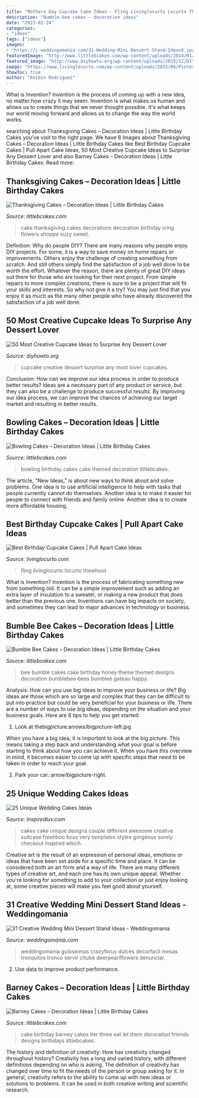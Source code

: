 ```yaml
---
title: "Mothers Day Cupcake Cake Ideas - Fling Livinglocurto Locurto Thewhoot"
description: "Bumble bee cakes – decoration ideas"
date: "2023-02-24"
categories:
- "ideas"
tags: ["ideas"]
images:
- "https://i.weddingomania.com/31-Wedding-Mini-Dessert-Stand-Ideas6.jpg"
featuredImage: "http://www.littlebcakes.com/wp-content/uploads/2014/01/Bumble-Bee-Cake.jpg"
featured_image: "http://www.diyhowto.org/wp-content/uploads/2015/12/DIYHowto-50-Most-Creative-Cupcake-Ideas-to-Surprise-Any-Dessert-Lover48-600x800.jpg"
image: "https://www.livinglocurto.com/wp-content/uploads/2015/06/Pinterst-Ambassador-Dallas-Party-Edible-Flower-Cupcakes-Bouquet.jpg"
ShowToc: true
author: "Korbin Rodriguez"
---
```



What is Invention?
Invention is the process of coming up with a new idea, no matter how crazy it may seem. Invention is what makes us human and allows us to create things that we never thought possible. It's what keeps our world moving forward and allows us to change the way the world works.

	

		
searching about Thanksgiving Cakes – Decoration Ideas | Little Birthday Cakes you've visit to the right page. We have 8 Images about Thanksgiving Cakes – Decoration Ideas | Little Birthday Cakes like Best Birthday Cupcake Cakes | Pull Apart Cake Ideas, 50 Most Creative Cupcake Ideas to Surprise Any Dessert Lover and also Barney Cakes – Decoration Ideas | Little Birthday Cakes. Read more:
		
    
## Thanksgiving Cakes – Decoration Ideas | Little Birthday Cakes

<img loading=lazy src="http://www.littlebcakes.com/wp-content/uploads/2014/05/Thanksgiving-Cake-Decorations.jpg" onerror="this.onerror=null;this.src='https://tse1.mm.bing.net/th?id=OIP.B3Pq5GYlvwTqP0EISnBQRQHaFj&amp;pid=15.1';" alt="Thanksgiving Cakes – Decoration Ideas | Little Birthday Cakes">

_Source: littlebcakes.com_

>cake thanksgiving cakes decorations decoration birthday icing flowers shoppe suzy sweet. 

	

Definition: Why do people DIY?
There are many reasons why people enjoy DIY projects. For some, it is a way to save money on home repairs or improvements. Others enjoy the challenge of creating something from scratch. And still others simply find the satisfaction of a job well done to be worth the effort.
Whatever the reason, there are plenty of great DIY ideas out there for those who are looking for their next project. From simple repairs to more complex creations, there is sure to be a project that will fit your skills and interests. So why not give it a try? You may just find that you enjoy it as much as the many other people who have already discovered the satisfaction of a job well done.

    
## 50 Most Creative Cupcake Ideas To Surprise Any Dessert Lover

<img loading=lazy src="http://www.diyhowto.org/wp-content/uploads/2015/12/DIYHowto-50-Most-Creative-Cupcake-Ideas-to-Surprise-Any-Dessert-Lover48-600x800.jpg" onerror="this.onerror=null;this.src='https://tse3.mm.bing.net/th?id=OIP.j2hoNY_ozZss-fJow7_WPwHaJ4&amp;pid=15.1';" alt="50 Most Creative Cupcake Ideas to Surprise Any Dessert Lover">

_Source: diyhowto.org_

>cupcake creative dessert surprise any most lover cupcakes. 

	

Conclusion: How can we improve our idea process in order to produce better results?
Ideas are a necessary part of any product or service, but they can also be a challenge to produce successful results. By improving our idea process, we can improve the chances of achieving our target market and resulting in better results.

    
## Bowling Cakes – Decoration Ideas | Little Birthday Cakes

<img loading=lazy src="http://www.littlebcakes.com/wp-content/uploads/2014/01/Bowling-Birthday-Cakes.jpg" onerror="this.onerror=null;this.src='https://tse4.mm.bing.net/th?id=OIP.kiqHaxOeQgughU9ez7J8zgHaJ-&amp;pid=15.1';" alt="Bowling Cakes – Decoration Ideas | Little Birthday Cakes">

_Source: littlebcakes.com_

>bowling birthday cakes cake themed decoration littlebcakes. 

	

The article, "New Ideas," is about new ways to think about and solve problems. One idea is to use artificial intelligence to help with tasks that people currently cannot do themselves. Another idea is to make it easier for people to connect with friends and family online. Another idea is to create more affordable housing.

    
## Best Birthday Cupcake Cakes | Pull Apart Cake Ideas

<img loading=lazy src="https://www.livinglocurto.com/wp-content/uploads/2015/06/Pinterst-Ambassador-Dallas-Party-Edible-Flower-Cupcakes-Bouquet.jpg" onerror="this.onerror=null;this.src='https://tse4.mm.bing.net/th?id=OIP.CIEVJ3X7Ohxuh6UkGc510AHaLH&amp;pid=15.1';" alt="Best Birthday Cupcake Cakes | Pull Apart Cake Ideas">

_Source: livinglocurto.com_

>fling livinglocurto locurto thewhoot. 

	

What is Invention?
Invention is the process of fabricating something new from something old. It can be a simple improvement such as adding an extra layer of insulation to a sweater, or making a new product that does better than the previous one. Inventions can have big impacts on society, and sometimes they can lead to major advances in technology or business.

    
## Bumble Bee Cakes – Decoration Ideas | Little Birthday Cakes

<img loading=lazy src="http://www.littlebcakes.com/wp-content/uploads/2014/01/Bumble-Bee-Cake.jpg" onerror="this.onerror=null;this.src='https://tse2.mm.bing.net/th?id=OIP.L8XUa_I7UN4F4Lu0HB5w8gHaJ6&amp;pid=15.1';" alt="Bumble Bee Cakes – Decoration Ideas | Little Birthday Cakes">

_Source: littlebcakes.com_

>bee bumble cakes cake birthday honey theme themed designs decoration bumblebee bees bumblee gateau happy. 

	

Analysis: How can you use big ideas to improve your business or life?
Big ideas are those which are so large and complex that they can be difficult to put into practice but could be very beneficial for your business or life. There are a number of ways to use big ideas, depending on the situation and your business goals. Here are 8 tips to help you get started:
1. Look at thebigpicture:arrows/bigpicture-left.jpg

When you have a big idea, it is important to look at the big picture. This means taking a step back and understanding what your goal is before starting to think about how you can achieve it. When you have this overview in mind, it becomes easier to come up with specific steps that need to be taken in order to reach your goal.

2. Park your car: arrow/bigpicture-right.

    
## 25 Unique Wedding Cakes Ideas

<img loading=lazy src="http://www.inspiredluv.com/wp-content/uploads/2016/03/Beautiful-wedding-cake.jpg" onerror="this.onerror=null;this.src='https://tse2.mm.bing.net/th?id=OIP.AV5NO0EWrVaWDW12Iz0u6AHaLd&amp;pid=15.1';" alt="25 Unique Wedding Cakes Ideas">

_Source: inspiredluv.com_

>cakes cake unique designs couple different awesome creative suitcase freshboo boss very templates styles gorgeous surely checkout inspired which. 

	

Creative art is the result of an expression of personal ideas, emotions or ideas that have been set aside for a specific time and place. It can be considered both an art form and a way of life. There are many different types of creative art, and each one has its own unique appeal. Whether you're looking for something to add to your collection or just enjoy looking at, some creative pieces will make you feel good about yourself.

    
## 31 Creative Wedding Mini Dessert Stand Ideas - Weddingomania

<img loading=lazy src="https://i.weddingomania.com/31-Wedding-Mini-Dessert-Stand-Ideas6.jpg" onerror="this.onerror=null;this.src='https://tse1.mm.bing.net/th?id=OIP.orPQfNsp3kRRNdYRDbFxDQAAAA&amp;pid=15.1';" alt="31 Creative Wedding Mini Dessert Stand Ideas - Weddingomania">

_Source: weddingomania.com_

>weddingomania guloseimas crazyforus dulces decorfacil mesas tronquitos tronco servir citube deerpearlflowers denunciar. 

	

2. Use data to improve product performance.

    
## Barney Cakes – Decoration Ideas | Little Birthday Cakes

<img loading=lazy src="http://www.littlebcakes.com/wp-content/uploads/2014/01/Barney-Cakes.jpg" onerror="this.onerror=null;this.src='https://tse2.mm.bing.net/th?id=OIP.-Fa8BpsW6o4ybrfOR8JwiAHaJ3&amp;pid=15.1';" alt="Barney Cakes – Decoration Ideas | Little Birthday Cakes">

_Source: littlebcakes.com_

>cake birthday barney cakes tier three eat let them decoration friends designs birthdays littlebcakes. 

	

The history and definition of creativity: How has creativity changed throughout history?
Creativity has a long and varied history, with different definitions depending on who is asking. The definition of creativity has changed over time to fit the needs of the person or group asking for it. In general, creativity refers to the ability to come up with new ideas or solutions to problems. It can be used in both creative writing and scientific research.

